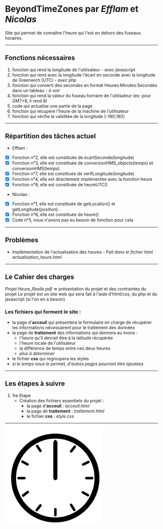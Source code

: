# BeyondTimeZones par ***Efflam*** et ***Nicolas*** 
Site qui permet de connaître l'heure qui l'est en dehors des fuseaux horaires.
___
## Fonctions nécessaires
1. fonction qui rend la longitude de l'utilisateur - *avec javascript*
2. fonction qui rend avec la longitude l'écart en seconde avec la longitude de Greenwich (UTC) - *avec php*
3. fonction qui converti des secondes en format Heures:Minutes:Secondes dans un tableau - *à voir*
4. fonction qui rend la valeur du fuseau horraire de l'utilisateur (ex: pour GMT+8, il rend 8) 
5. code qui actualise une partie de la page
6. fonction qui récupère l'heure de la machine de l'utilisateur
7. fonction qui vérifie la validitée de la longitude [-180;180]
___
## Répartition des tâches actuel
- Efflam :
- [x] Fonction n°2, elle est constituée de ecartSeconde(longitude)
- [x] Fonction n°3, elle est constituée de conversionHMS_objects(temps) et conversionHMS(temps)
- [x] Fonction n°7, elle est constituée de verifLongitude(longitude)
- [x] Fonction n°4, elle est directement implémentée avec la fonction heure
- [x] Fonction n°8, elle est constituée de heureUTC()
- Nicolas :
- [x] Fonction n°1, elle est constituée de getLocation() et getLongitude(position).
- [x] Fonction n°6, elle est constituée de heure()
- [x] Code n°5, nous n'avons pas eu besoin de fonction pour cela
___
## Problèmes
- Implémentation de l'actualisation des heures - *Fait dans le fichier html actualisation_heure.html*
___
## Le Cahier des charges
*Projet Heure_Reelle.pdf* => présentation du projet et des contraintes du projet
Le projet est un site web qui sera fait à l'aide d'html/css, du php et du javascript (si l'on en a besoin).
### Les fichiers qui forment le site :
  - la page d'**acceuil** qui présentera le formulaire en charge de récupérer les informations nécessairent pour le traitement des données
  - la page de **traitement** des informations qui donnera au moins :
    - l'heure qu'il devrait être à la latitude récupérée
    - l'heure locale de l'utilisateur
    - la différence de temps entre ces deux heures
    - *plus à déterminer*
  - le fichier **css** qui regroupera les styles 
  - *si le temps nous le permet, d'autres pages pourront être ajoutées*
___
## Les étapes à suivre
1. 1re Etape
   - Création des fichiers essentiels du projet :
     - la page d'**acceuil** : *acceuil.html*
     - la page de **traitement** : *traitement.html*
     - le fichier **css** : *style.css*

___
![CLOCK](clock.gif) 
